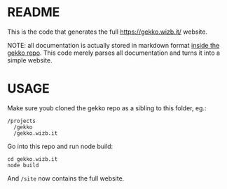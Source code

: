# README

This is the code that generates the full https://gekko.wizb.it/ website.

NOTE: all documentation is actually stored in markdown format [inside the gekko repo](https://github.com/askmike/gekko/tree/stable/docs). This code merely parses all documentation and turns it into a simple website.

# USAGE

Make sure youb cloned the gekko repo as a sibling to this folder, eg.:

    /projects
      /gekko
      /gekko.wizb.it

Go into this repo and run node build:

    cd gekko.wizb.it
    node build

And `/site` now contains the full website.

